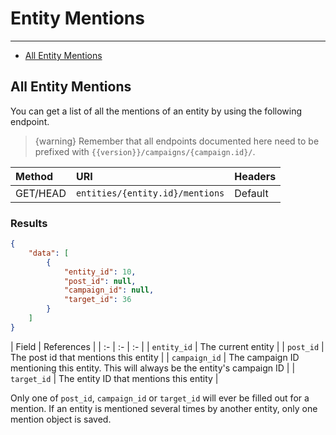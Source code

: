 # Entity Mentions

---

- [All Entity Mentions](#all-entity-mentions)

<a name="all-entity-mentions"></a>
## All Entity Mentions

You can get a list of all the mentions of an entity by using the following endpoint.

> {warning} Remember that all endpoints documented here need to be prefixed with `{{version}}/campaigns/{campaign.id}/`.


| Method | URI | Headers |
| :- |   :-   |  :-  |
| GET/HEAD | `entities/{entity.id}/mentions` | Default |

### Results
```json
{
    "data": [
        {
            "entity_id": 10,
            "post_id": null,
            "campaign_id": null,
            "target_id": 36
        }
    ]
}
```


| Field | References |
| :- |   :-   |  :-  |
| `entity_id` | The current entity |
| `post_id` | The post id that mentions this entity |
| `campaign_id` | The campaign ID mentioning this entity. This will always be the entity's campaign ID |
| `target_id` | The entity ID that mentions this entity |

Only one of `post_id`, `campaign_id` or `target_id` will ever be filled out for a mention. If an entity is mentioned several times by another entity, only one mention object is saved.
